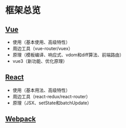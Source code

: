 # 框架总览

## [Vue](./vue.md)
- 使用（基本使用、高级特性）
- 周边工具（vue-router/vuex）
- 原理（模板编译、响应式、vdom和diff算法、前端路由）
- vue3（新功能、优化原理）

## [React](./react.md)
- 使用（基本用法、高级特性）
- 周边工具（react-redux/react-router）
- 原理（JSX、setState和batchUpdate）
## [Webpack](./webpack.md)

